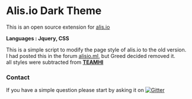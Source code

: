 # Alis.io Dark Theme
This is an open source extension for [alis.io](http://alis.io/)<br/>

**Languages : Jquery, CSS**

This is a simple script to modify the page style of alis.io to the old version.<br/>
I had posted this in the forum [alisio.ml](http://aforum.tk/), but Greed decided removed it.<br/>
all styles were subtracted from **[TEAMHI](http://teamhi.net/)**
 
### Contact

If you have a simple question please start by asking it on [![Gitter](https://badges.gitter.im/Join%20Chat.svg)](https://gitter.im/miyakedev/alis.io-dark-theme)
